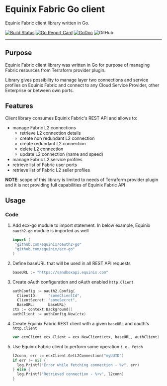 # Equinix Fabric Go client

Equinix Fabric client library written in Go.

[![Build Status](https://travis-ci.com/equinix/ecx-go.svg?branch=master)](https://travis-ci.com/github/equinix/ecx-go)
[![Go Report Card](https://goreportcard.com/badge/github.com/equinix/ecx-go)](https://goreportcard.com/report/github.com/equinix/ecx-go)
[![GoDoc](https://godoc.org/github.com/equinix/ecx-go?status.svg)](https://godoc.org/github.com/equinix/ecx-go)
![GitHub](https://img.shields.io/github/license/equinix/ecx-go)

---

## Purpose

Equinix Fabric client library was written in Go for purpose of managing Fabric
resources from Terraform provider plugin.

Library gives possibility to manage layer two connections and service profiles
on Equinix Fabric and connect to any Cloud Service Provider, other Enterprise
or between own ports.

## Features

Client library consumes Equinix Fabric's REST API and allows to:

- manage Fabric L2 connections
  - retrieve L2 connection details
  - create non redundant L2 connection
  - create redundant L2 connection
  - delete L2 connection
  - update L2 connection (name and speed)
- manage Fabric L2 service profiles
- retrieve list of Fabric user ports
- retrieve list of Fabric L2 seller profiles

**NOTE**: scope of this library is limited to needs of Terraform provider plugin
and it is not providing full capabilities of Equinix Fabric API

## Usage

### Code

1. Add ecx-go module to import statement.
   In below example, Equinix `oauth2-go` module is imported as well

   ```go
   import (
    "github.com/equinix/oauth2-go"
    "github.com/equinix/ecx-go"
   )
   ```

2. Define baseURL that will be used in all REST API requests

    ```go
    baseURL := "https://sandboxapi.equinix.com"
    ```

3. Create oAuth configuration and oAuth enabled `http.Client`

    ```go
    authConfig := oauth2.Config{
      ClientID:     "someClientId",
      ClientSecret: "someSecret",
      BaseURL:      baseURL}
    ctx := context.Background()
    authClient := authConfig.New(ctx)
    ```

4. Create Equinix Fabric REST client with a given `baseURL` and oauth's `http.Client`

    ```go
    var ecxClient ecx.Client = ecx.NewClient(ctx, baseURL, authClient)
    ```

5. Use Equinix Fabric client to perform some operation `i.e. fetch`

    ```go
    l2conn, err := ecxClient.GetL2Connection("myUUID")
    if err != nil {
      log.Printf("Error while fetching connection - %v", err)
    } else {
      log.Printf("Retrieved connection - %+v", l2conn)
    }
    ```
